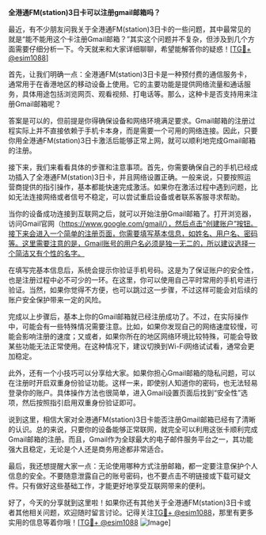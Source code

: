 **全港通FM(station)3日卡可以注册gmail邮箱吗？**

最近，有不少朋友问我关于全港通FM(station)3日卡的一些问题，其中最常见的就是“能不能用这个卡注册Gmail邮箱？”其实这个问题并不复杂，但涉及到几个方面需要仔细分析一下。今天就来和大家详细聊聊，希望能解答你的疑惑！[[TG💪+ @esim1088](https://t.me/s/esim1088)]

首先，让我们明确一点：全港通FM(station)3日卡是一种预付费的通信服务卡，通常用于在香港地区的移动设备上使用。它的主要功能是提供网络流量和通话服务，具体用途包括浏览网页、观看视频、打电话等。那么，这种卡是否支持用来注册Gmail邮箱呢？

答案是可以的，但前提是你得确保设备和网络环境满足要求。Gmail邮箱的注册过程实际上并不直接依赖于手机卡本身，而是需要一个可用的网络连接。因此，只要你用全港通FM(station)3日卡激活后能够正常上网，就可以顺利地完成Gmail邮箱的注册。

接下来，我们来看看具体的步骤和注意事项。首先，你需要确保自己的手机已经成功插入了全港通FM(station)3日卡，并且网络设置正确。一般来说，只要按照运营商提供的指引操作，基本都能快速完成激活。如果你在激活过程中遇到问题，比如无法连接网络或者信号不稳定，可以尝试重启设备或者联系客服寻求帮助。

当你的设备成功连接到互联网之后，就可以开始注册Gmail邮箱了。打开浏览器，访问Gmail官网（https://www.google.com/gmail/），然后点击“创建账户”按钮。接下来会进入一个简单的注册页面，你需要填写基本信息，如姓名、用户名、密码等。这里需要注意的是，Gmail账号的用户名必须是独一无二的，所以建议选择一个简洁又有个性的名字。

在填写完基本信息后，系统会提示你验证手机号码。这是为了保证账户的安全性，也是注册过程中必不可少的一环。在这里，你可以使用自己平时常用的手机号进行验证。当然，如果你觉得不方便，也可以跳过这一步骤，不过这样可能会对后续的账户安全保护带来一定的风险。

完成以上步骤后，基本上你的Gmail邮箱就已经注册成功了。不过，在实际操作中，可能会有一些特殊情况需要注意。比如，如果你发现自己的网络速度较慢，可能会影响注册的速度；又或者，如果你所在的地区网络环境比较特殊，可能会导致某些功能无法正常使用。在这种情况下，建议切换到Wi-Fi网络试试看，通常会更加稳定。

此外，还有一个小技巧可以分享给大家。如果你担心Gmail邮箱的隐私问题，可以在注册时开启双重身份验证功能。这样一来，即使别人知道你的密码，也无法轻易登录你的账户。具体操作方法也很简单，进入Gmail设置页面后找到“安全性”选项，然后按照指引启用双重身份验证即可。

说到这里，相信大家对全港通FM(station)3日卡能否注册Gmail邮箱已经有了清晰的认识。总的来说，只要你的设备能够正常联网，就完全可以利用这张卡顺利完成Gmail邮箱的注册。而且，Gmail作为全球最大的电子邮件服务平台之一，其功能强大且稳定，无论是个人还是商务用途都非常适合。

最后，我还想提醒大家一点：无论使用哪种方式注册邮箱，都一定要注意保护个人信息的安全。不要随意泄露自己的账号密码，也不要点击不明链接或下载可疑文件。只有做好这些基础工作，才能更好地享受互联网带来的便利。

好了，今天的分享就到这里啦！如果你还有其他关于全港通FM(station)3日卡或者其他相关问题，欢迎随时留言讨论。记得关注[TG💪+ @esim1088](https://t.me/s/esim1088)，那里有更多实用的信息等着你哦！[[TG💪+ @esim1088](https://t.me/s/esim1088) ![Image](https://i.postimg.cc/4NQfJmqS/Snipaste-2025-05-13-00-14-12.png)]